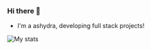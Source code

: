 ### Hi there 👋
- I'm a ashydra, developing full stack projects!


![My stats](https://github-readme-stats.vercel.app/api?username=TheAshydra&show_icons=true&theme=radical)

